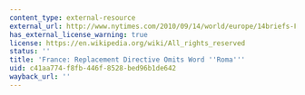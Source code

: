 ```yaml
---
content_type: external-resource
external_url: http://www.nytimes.com/2010/09/14/world/europe/14briefs-FRANCE.html
has_external_license_warning: true
license: https://en.wikipedia.org/wiki/All_rights_reserved
status: ''
title: 'France: Replacement Directive Omits Word ''Roma'''
uid: c41aa774-f8fb-446f-8528-bed96b1de642
wayback_url: ''
---
```

